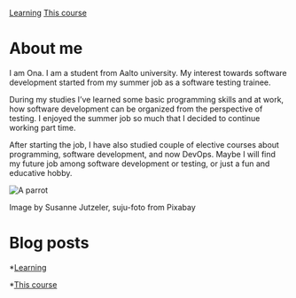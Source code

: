 [Learning][sub_learn] [This course][sub_this]
# About me

I am Ona. I am a student from Aalto university. My interest towards software development started from my summer job as a software testing trainee.

During my studies I’ve learned some basic programming skills and at work, how software development can be organized from the perspective of testing. I enjoyed the summer job so much that I decided to continue working part time.

After starting the job, I have also studied couple of elective courses about programming, software development, and now DevOps. Maybe I will find my future job among software development or testing, or just a fun and educative hobby. 


![A parrot](https://aaltomcc.github.io/cs-ej4101-fall-2019-042-advanced/data/parrot.jpg)

Image by Susanne Jutzeler, suju-foto from Pixabay 


# Blog posts
*[Learning][sub_learn]

*[This course][sub_this]

[sub_learn]: https://aaltomcc.github.io/cs-ej4101-fall-2019-042-advanced/post/learning.html
[sub_this]: https://aaltomcc.github.io/cs-ej4101-fall-2019-042-advanced/post/this_cource.html
